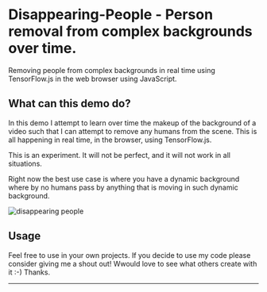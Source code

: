 # Disappearing-People - Person removal from complex backgrounds over time.
Removing people from complex backgrounds in real time using TensorFlow.js in the web browser using JavaScript.

## What can this demo do?

In this demo I attempt to learn over time the makeup of the background of a video such that I can attempt to remove any humans from the scene. This is all happening in real time, in the browser, using TensorFlow.js. 

This is an experiment. It will not be perfect, and it will not work in all situations. 

Right now the best use case is where you have a dynamic background where by no humans pass by anything that is moving in such dynamic background.

![disappearing people](https://user-images.githubusercontent.com/4972997/74691149-882fce00-5196-11ea-80bc-f1b9cb3ff275.gif)

## Usage

Feel free to use in your own projects. If you decide to use my code please consider giving me a shout out! Wwould love to see what others create with it :-) Thanks.

---
